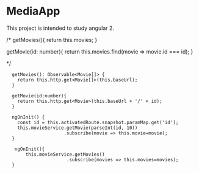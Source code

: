# MediaApp

This project is intended to study angular 2.


  /*
  getMovies(){
	   return this.movies;
  }

  getMovie(id: number){
    return this.movies.find(movie => movie.id === id);
  }

  */
```
  getMovies(): Observable<Movie[]> {
    return this.http.get<Movie[]>(this.baseUrl);
  }

  getMovie(id:number){
    return this.http.get<Movie>(this.baseUrl + '/' + id);
  }
  
  ngOnInit() {
    const id = this.activatedRoute.snapshot.paramMap.get('id');
    this.movieService.getMovie(parseInt(id, 10))
                     .subscribe(movie => this.movie=movie);
  }
  
   ngOnInit(){
	   this.movieService.getMovies()
                      .subscribe(movies => this.movies=movies);
  }
```
